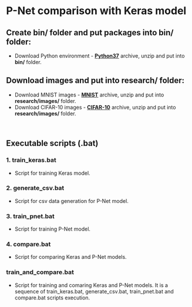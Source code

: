 # P-Net comparison with Keras model

## Create bin/ folder and put packages into bin/ folder:

- Download Python environment - **[Python37](https://hlaiman.com/bin/dmitriy/Python37.rar)** archive, unzip and put into **bin/** folder.

## Download images and put into research/ folder:

- Download MNIST images - **[MNIST](https://hlaiman.com/bin/dmitriy/mnist.rar)** archive, unzip and put into **research/images/** folder.
- Download CIFAR-10 images - **[CIFAR-10](https://hlaiman.com/bin/dmitriy/cifar10.rar)** archive, unzip and put into **research/images/** folder.

<br/>

## Executable scripts (.bat)

### 1. train_keras.bat

- Script for training Keras model.

### 2. generate_csv.bat

- Script for csv data generation for P-Net model.

### 3. train_pnet.bat

- Script for training P-Net model.

### 4. compare.bat

- Script for comparing Keras and P-Net models.

### train_and_compare.bat

- Script for training and comaring Keras and P-Net models. It is a sequence of train_keras.bat, generate_csv.bat, train_pnet.bat and compare.bat scripts execution.






